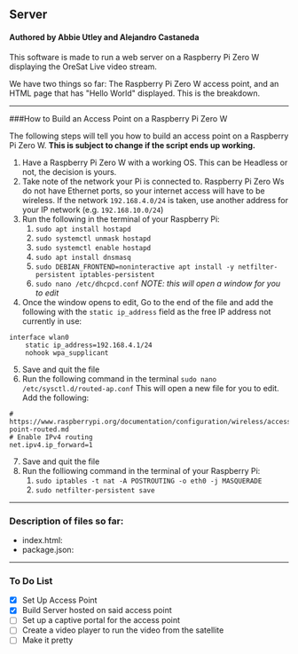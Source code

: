 ## Server
#### Authored by Abbie Utley and Alejandro Castaneda

This software is made to run a web server on a Raspberry Pi Zero W displaying the OreSat Live video stream.

We have two things so far: The Raspberry Pi Zero W access point, and an HTML page that has "Hello World" displayed. This is the breakdown.

---

###How to Build an Access Point on a Raspberry Pi Zero W

The following steps will tell you how to build an access point on a Raspberry Pi Zero W. __This is subject to change if the script ends up
working.__

1. Have a Raspberry Pi Zero W with a working OS. This can be Headless or not, the decision is yours.
2. Take note of the network your Pi is connected to. Raspberry Pi Zero Ws do not have Ethernet ports, so your internet access will have to
be wireless. If the network `192.168.4.0/24` is taken, use another address for your IP network (e.g. `192.168.10.0/24`)
3. Run the following in the terminal of your Raspberry Pi:
    1. `sudo apt install hostapd`
    2. `sudo systemctl unmask hostapd`
    3. `sudo systemctl enable hostapd`
    4. `sudo apt install dnsmasq`
    5. `sudo DEBIAN_FRONTEND=noninteractive apt install -y netfilter-persistent iptables-persistent`
    6. `sudo nano /etc/dhcpcd.conf` *NOTE: this will open a window for you to edit*
4. Once the window opens to edit, Go to the end of the file and add the following with the `static ip_address` field as the free IP address
not currently in use:
```
interface wlan0
    static ip_address=192.168.4.1/24
    nohook wpa_supplicant
```
5. Save and quit the file
6. Run the following command in the terminal `sudo nano /etc/sysctl.d/routed-ap.conf` This will open a new file for you to edit. Add 
the following:
```
# https://www.raspberrypi.org/documentation/configuration/wireless/access-point-routed.md
# Enable IPv4 routing
net.ipv4.ip_forward=1
```
7. Save and quit the file
8. Run the folliowing command in the terminal of your Raspberry Pi:
    1. `sudo iptables -t nat -A POSTROUTING -o eth0 -j MASQUERADE`
    2. `sudo netfilter-persistent save`

---

### Description of files so far:

* index.html: 
* package.json: 

---

### To Do List

- [x] Set Up Access Point
- [x] Build Server hosted on said access point
- [ ] Set up a captive portal for the access point
- [ ] Create a video player to run the video from the satellite
- [ ] Make it pretty
